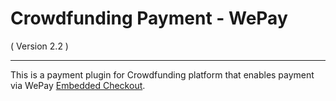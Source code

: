 Crowdfunding Payment - WePay
==========================
( Version 2.2 )
- - -

This is a payment plugin for Crowdfunding platform that enables payment via WePay [Embedded Checkout](https://www.wepay.com/developer/process_payments/iframe-checkout).
